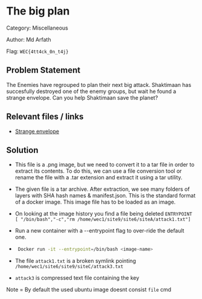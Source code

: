 # **The big plan**

Category: Miscellaneous

Author: Md Arfath

Flag: `WEC{4tt4ck_0n_t4j}`

## Problem Statement

The Enemies have regrouped to plan their next big attack. Shaktimaan has succesfully destroyed one of the enemy groups, but wait he found a strange envelope. Can you help Shaktimaan save the planet?

## Relevant files / links

- [Strange envelope](https://drive.google.com/file/d/1nOYxXEoStuQBsPpt4RYSkbI8tj102Eqh/view?usp=sharing)

## Solution

- This file is a .png image, but we need to convert it to a tar file in order to extract its contents. To do this, we can use a file conversion tool or rename the file with a .tar extension and extract it using a tar utility.

- The given file is a tar archive. After extraction, we see many folders of layers with SHA hash names & manifest.json. This is the standard format of a docker image. This image file has to be loaded as an image.

- On looking at the image history you find a file being deleted
  `ENTRYPOINT [ "/bin/bash","-c","rm /home/wec1/site9/site6/siteA/attack1.txt"]`
  
- Run a new container with a --entrypoint flag to over-ride the default one.

- ```bash
   Docker run -it --entrypoint=/bin/bash <image-name>
  ```
  
- The file `attack1.txt` is a broken symlink pointing `/home/wec1/site6/site9/siteC/attack3.txt`

- `attack3` is compressed text file containing the key

Note = By default the used ubuntu image doesnt consist `file` cmd
